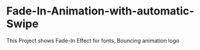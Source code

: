 # Fade-In-Animation-with-automatic-Swipe
This Project shows Fade-In Effect for fonts, Bouncing animation logo
